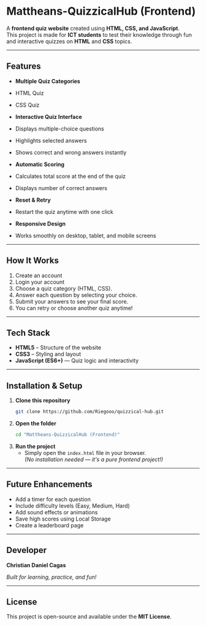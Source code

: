 #  Mattheans-QuizzicalHub (Frontend)

A **frontend quiz website** created using **HTML, CSS, and JavaScript**.  
This project is made for **ICT students** to test their knowledge through fun and interactive quizzes on **HTML** and **CSS** topics.

---

##  Features

-  **Multiple Quiz Categories**
  - HTML Quiz  
  - CSS Quiz  

-  **Interactive Quiz Interface**
  - Displays multiple-choice questions  
  - Highlights selected answers  
  - Shows correct and wrong answers instantly  

-  **Automatic Scoring**
  - Calculates total score at the end of the quiz  
  - Displays number of correct answers  

-  **Reset & Retry**
  - Restart the quiz anytime with one click  

-  **Responsive Design**
  - Works smoothly on desktop, tablet, and mobile screens  

---

##  How It Works

1. Create an account
2. Login your account
3. Choose a quiz category (HTML, CSS).  
4. Answer each question by selecting your choice.  
5. Submit your answers to see your final score.  
6. You can retry or choose another quiz anytime!  

---

##  Tech Stack

-  **HTML5** – Structure of the website  
-  **CSS3** – Styling and layout
-  **JavaScript (ES6+)** — Quiz logic and interactivity

---

##  Installation & Setup

1. **Clone this repository**
   ```bash
   git clone https://github.com/Riegooo/quizzical-hub.git
   ```
2. **Open the folder**
   ```bash
   cd "Mattheans-QuizzicalHub (Frontend)"
   ```
3. **Run the project**
   - Simply open the `index.html` file in your browser.  
   *(No installation needed — it's a pure frontend project!)*

---

##  Future Enhancements

- Add a timer for each question  
- Include difficulty levels (Easy, Medium, Hard)  
- Add sound effects or animations  
- Save high scores using Local Storage  
- Create a leaderboard page  

---

##  Developer

**Christian Daniel Cagas**  

 *Built for learning, practice, and fun!*

---

##  License

This project is open-source and available under the **MIT License**.
